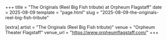 +++
title = "The Originals (Reel Big Fish tribute) at Orpheum Flagstaff"
date = 2025-08-09
template = "page.html"
slug = "2025-08-09-the-originals-reel-big-fish-tribute"

[extra]
artist = "The Originals (Reel Big Fish tribute)"
venue = "Orpheum Theater Flagstaff"
venue_url = "https://www.orpheumflagstaff.com/"
+++
